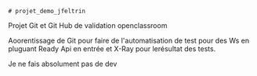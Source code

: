 	# projet_demo_jfeltrin
Projet Git et Git Hub de validation openclassroom

Aoorentissage de Git pour faire de l'automatisation de test pour des Ws en pluguant Ready Api en entrée et X-Ray pour lerésultat des tests.

Je ne fais absolument pas de dev
